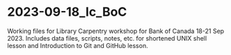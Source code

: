 # 2023-09-18_lc_BoC
Working files for Library Carpentry workshop for Bank of Canada 18-21 Sep 2023.
Includes data files, scripts, notes, etc. for shortened UNIX shell 
lesson and Introduction to Git and GitHub lesson.  
